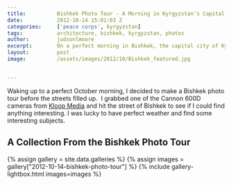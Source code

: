 ```yaml
---
title:			Bishkek Photo Tour - A Morning in Kyrgyzstan's Capital City
date:			2012-10-14 15:01:03 Z
categories:		['peace corps', kyrgyzstan]
tags:			architecture, bishkek, kyrgyzstan, photos
author:			judsonlmoore
excerpt:		On a perfect morning in Bishkek, the capital city of Kyrgyzstan in the heart of Central Asia, I grabbed a camera and went on a tour to capture some beauty.
layout:			post
image:			/assets/images/2012/10/Bishkek_featured.jpg


---
```


Waking up to a perfect October morning, I decided to make a Bishkek photo tour before the streets filled up.  I grabbed one of the Cannon 600D cameras from [Kloop Media](http://kloop.kg) and hit the street of Bishkek to see if I could find anything interesting. I was lucky to have perfect weather and find some interesting subjects.

## A Collection From the Bishkek Photo Tour

{% assign gallery = site.data.galleries %}
{% assign images = gallery["2012-10-14-bishkek-photo-tour"] %}
{% include gallery-lightbox.html images=images %}
